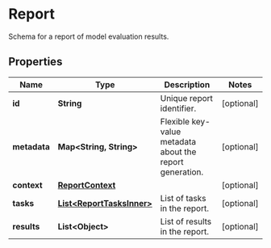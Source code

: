 

# Report

Schema for a report of model evaluation results.

## Properties

| Name | Type | Description | Notes |
|------------ | ------------- | ------------- | -------------|
|**id** | **String** | Unique report identifier. |  [optional] |
|**metadata** | **Map&lt;String, String&gt;** | Flexible key-value metadata about the report generation. |  [optional] |
|**context** | [**ReportContext**](ReportContext.md) |  |  [optional] |
|**tasks** | [**List&lt;ReportTasksInner&gt;**](ReportTasksInner.md) | List of tasks in the report. |  [optional] |
|**results** | **List&lt;Object&gt;** | List of results in the report. |  [optional] |



